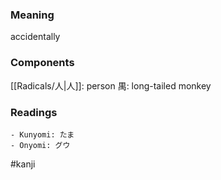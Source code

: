### Meaning

accidentally

### Components

[[Radicals/人|人]]: person 禺: long-tailed monkey

### Readings

```
- Kunyomi: たま
- Onyomi: グウ
```

#kanji